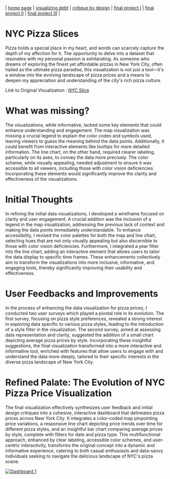 | [home page](https://gurujiii2507.github.io/tswd-portfolio/) | [visualizing debt](visualizing-government-debt) | [critique by design](critique-by-design) | [final project I](final-project-part-one) | [final project II](final-project-part-two) | [final project III](final-project-part-three) |

# NYC Pizza Slices
Pizza holds a special place in my heart, and words can scarcely capture the depth of my affection for it. The opportunity to delve into a dataset that resonates with my personal passion is exhilarating. As someone who dreams of exploring the finest yet affordable pizzas in New York City, often hailed as the ultimate pizza paradise, this visualization is not just a tool—it's a window into the evolving landscape of pizza prices and a means to deepen my appreciation and understanding of the city's rich pizza culture.

Link to Original Visualization : [NYC Slice](https://elkue.com/nyc-slice/) 


# What was missing?
The visualizations, while informative, lacked some key elements that could enhance understanding and engagement. The map visualization was missing a crucial legend to explain the color codes and symbols used, leaving viewers to guess the meaning behind the data points. Additionally, it could benefit from interactive elements like tooltips for more detailed information. The line chart, on the other hand, required clearer labeling, particularly on its axes, to convey the data more precisely. The color scheme, while visually appealing, needed adjustment to ensure it was accessible to all viewers, including those with color vision deficiencies. Incorporating these elements would significantly improve the clarity and effectiveness of the visualizations.


# Initial Thoughts
In refining the initial data visualizations, I developed a wireframe focused on clarity and user engagement. A crucial addition was the inclusion of a legend in the map visualization, addressing the previous lack of context and making the data points immediately understandable. To enhance accessibility, I revised the color palettes for both the map and line chart, selecting hues that are not only visually appealing but also discernible to those with color vision deficiencies. Furthermore, I integrated a year filter into the line chart, adding an interactive element that allows users to tailor the data display to specific time frames. These enhancements collectively aim to transform the visualizations into more inclusive, informative, and engaging tools, thereby significantly improving their usability and effectiveness.

# User Feedbacks and Improvements
In the process of enhancing the data visualization for pizza prices, I conducted two user surveys which played a pivotal role in its evolution. The first survey, focusing on pizza style preferences, revealed a strong interest in exploring data specific to various pizza styles, leading to the introduction of a style filter in the visualization. The second survey, aimed at assessing data representation and clarity, suggested the addition of a small chart depicting average pizza prices by style. Incorporating these insightful suggestions, the final visualization transformed into a more interactive and informative tool, enriched with features that allow users to engage with and understand the data more deeply, tailored to their specific interests in the diverse pizza landscape of New York City.

# Refined Palate: The Evolution of NYC Pizza Price Visualization

The final visualization effectively synthesizes user feedback and initial design critiques into a cohesive, interactive dashboard that delineates pizza prices across New York City. It integrates a color-coded map pinpointing price variations, a responsive line chart depicting price trends over time for different pizza styles, and an insightful bar chart comparing average prices by style, complete with filters for date and pizza type. This multifunctional approach, enhanced by clear labeling, accessible color schemes, and user-centric interactivity, transforms the original concept into a dynamic and informative experience, catering to both casual enthusiasts and data-savvy individuals seeking to navigate the delicious landscape of NYC's pizza scene.




<div class='tableauPlaceholder' id='viz1700102308857' style='position: relative'><noscript><a href='#'><img alt='Dashboard 1 ' src='https:&#47;&#47;public.tableau.com&#47;static&#47;images&#47;Ch&#47;CheapPizzaSliceinNYC&#47;Dashboard1&#47;1_rss.png' style='border: none' /></a></noscript><object class='tableauViz'  style='display:none;'><param name='host_url' value='https%3A%2F%2Fpublic.tableau.com%2F' /> <param name='embed_code_version' value='3' /> <param name='site_root' value='' /><param name='name' value='CheapPizzaSliceinNYC&#47;Dashboard1' /><param name='tabs' value='no' /><param name='toolbar' value='yes' /><param name='static_image' value='https:&#47;&#47;public.tableau.com&#47;static&#47;images&#47;Ch&#47;CheapPizzaSliceinNYC&#47;Dashboard1&#47;1.png' /> <param name='animate_transition' value='yes' /><param name='display_static_image' value='yes' /><param name='display_spinner' value='yes' /><param name='display_overlay' value='yes' /><param name='display_count' value='yes' /><param name='language' value='en-US' /><param name='filter' value='publish=yes' /></object></div>                
<script type='text/javascript'>                    
  var divElement = document.getElementById('viz1700102308857');                    
  var vizElement = divElement.getElementsByTagName('object')[0];                    
  if ( divElement.offsetWidth > 800 ) { vizElement.style.width='1000px';vizElement.style.height='827px';} else if ( divElement.offsetWidth > 500 ) { vizElement.style.width='1000px';vizElement.style.height='827px';} else { vizElement.style.width='100%';vizElement.style.height='1127px';}                     
  var scriptElement = document.createElement('script');                    
  scriptElement.src = 'https://public.tableau.com/javascripts/api/viz_v1.js';                    
  vizElement.parentNode.insertBefore(scriptElement, vizElement);                
</script>




